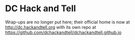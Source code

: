 # DC Hack and Tell

Wrap-ups are no longer put here; their official home is now at http://dc.hackandtell.org with its own repo at https://github.com/dchackandtell/dchackandtell.github.io
